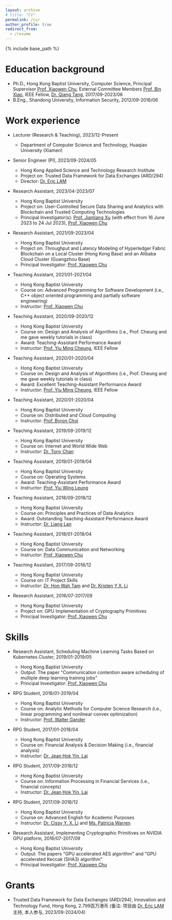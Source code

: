 ```yaml
---
layout: archive
# title: "CV"
permalink: /cv/
author_profile: true
redirect_from:
  - /resume
---
```


{% include base_path %}

Education background
======
* Ph.D., Hong Kong Baptist University, Computer Science, Principal Supervisor [Prof. Xiaowen Chu](https://www.comp.hkbu.edu.hk/~chxw/), External Committee Members [Prof. Bin Xiao](https://web.comp.polyu.edu.hk/csbxiao/), IEEE Fellow, [Dr. Qiang Tang](https://www.sydney.edu.au/engineering/about/our-people/academic-staff/qiang-tang.html), 2017/09-2023/06
* B.Eng., Shandong University, Information Security, 2012/09-2016/06

Work experience
======
* Lecturer (Research & Teaching), 2023/12-Present
  * Department of Computer Science and Technology, Huaqiao University (Xiamen)

* Senior Engineer (PI), 2023/09-2024/05
  * Hong Kong Applied Science and Technology Research Institute
  * Project on: Trusted Data Framework for Data Exchanges (ARD/294)
  * Director: [Dr. Eric LAM](https://www.linkedin.com/in/peifunglam2/)

* Research Assistant, 2023/04-2023/07
  * Hong Kong Baptist University
  * Project on: User-Controlled Secure Data Sharing and Analytics with Blockchain and Trusted Computing Technologies
  * Principal Investigator(s): [Prof. Jianliang Xu](https://www.comp.hkbu.edu.hk/~xujl/) (with effect from 16 June 2023 to 24 Jul 2023), [Prof. Xiaowen Chu](https://www.comp.hkbu.edu.hk/~chxw/)


* Research Assistant, 2021/09-2023/04
  * Hong Kong Baptist University
  * Project on: Throughput and Latency Modeling of Hyperledger Fabric Blockchain on a Local Cluster (Hong Kong Base) and an Alibaba Cloud Cluster (Guangzhou Base)
  * Principal Investigator: [Prof. Xiaowen Chu](https://www.comp.hkbu.edu.hk/~chxw/)

* Teaching Assistant, 2021/01-2021/04
  * Hong Kong Baptist University
  * Course on: Advanced Programming for Software Development (i.e., C++ object oriented programming and partially software engineering)
  * Instructor: [Prof. Xiaowen Chu](https://www.comp.hkbu.edu.hk/~chxw/)

* Teaching Assistant, 2020/09-2020/12
  * Hong Kong Baptist University
  * Course on: Design and Analysis of Algorithms (i.e., Prof. Cheung and me gave weekly tutorials in class)
  * Award: Teaching-Assistant Performance Award
  * Instructor: [Prof. Yiu Ming Cheung](https://www.comp.hkbu.edu.hk/~ymc/), IEEE Fellow
  
* Teaching Assistant, 2020/01-2020/04
  * Hong Kong Baptist University
  * Course on: Design and Analysis of Algorithms (i.e., Prof. Cheung and me gave weekly tutorials in class)
  * Award: Excellent Teaching-Assistant Performance Award
  * Instructor: [Prof. Yiu Ming Cheung](https://www.comp.hkbu.edu.hk/~ymc/), IEEE Fellow

* Teaching Assistant, 2020/01-2020/04
  * Hong Kong Baptist University
  * Course on: Distributed and Cloud Computing
  * Instructor: [Prof. Byron Choi](https://www.comp.hkbu.edu.hk/~bchoi/)

* Teaching Assistant, 2019/09-2019/12
  * Hong Kong Baptist University
  * Course on: Internet and World Wide Web
  * Instructor: [Dr. Tony Chan](https://www.linkedin.com/in/tony-chan-486908191/)

* Teaching Assistant, 2019/01-2019/04
  * Hong Kong Baptist University
  * Course on: Operating Systems
  * Award: Teaching-Assistant Performance Award
  * Instructor: [Prof. Yiu Wing Leung](https://www.comp.hkbu.edu.hk/v1/?page=profile&id=ywleung)

* Teaching Assistant, 2018/09-2018/12
  * Hong Kong Baptist University
  * Course on: Principles and Practices of Data Analytics
  * Award: Outstanding Teaching-Assistant Performance Award
  * Instructor: [Dr. Liang Lan](https://imd.hkbu.edu.hk/faculty-member/Dr-LAN-Liang.html)

* Teaching Assistant, 2018/01-2018/04
  * Hong Kong Baptist University
  * Course on: Data Communication and Networking
  * Instructor: [Prof. Xiaowen Chu](https://www.comp.hkbu.edu.hk/~chxw/)

* Teaching Assistant, 2017/09-2018/12
  * Hong Kong Baptist University
  * Course on: IT Project Skills
  * Instructor: [Dr. Hon Wah Tam](https://biography.omicsonline.org/hong-kong/hong-kong-baptist-university/hon-wah-tam-643540) and [Dr. Kristen Y.X. Li](https://www.comp.hkbu.edu.hk/v1/?page=profile&id=csyxli) 

* Research Assistant, 2016/07-2017/09
  * Hong Kong Baptist University
  * Project on: GPU Implementation of Cryptography Primitives
  * Principal Investigator: [Prof. Xiaowen Chu](https://www.comp.hkbu.edu.hk/~chxw/)



Skills
======  

* Research Assistant, Scheduling Machine Learning Tasks Based on Kubernetes Cluster, 2019/01-2019/05
  * Hong Kong Baptist University
  * Output: The paper "Communication contention aware scheduling of multiple deep learning training jobs"
  * Principal Investigator: [Prof. Xiaowen Chu](https://www.comp.hkbu.edu.hk/~chxw/)

* RPG Student, 2018/01-2019/04
  * Hong Kong Baptist University
  * Course on: Analytic Methods for Computer Science Research (i.e., linear programming and nonlinear convex optimization)
  * Instructor: [Prof. Walter Gander](https://people.inf.ethz.ch/gander/)

* RPG Student, 2017/01-2018/04
  * Hong Kong Baptist University
  * Course on: Financial Analysis & Decision Making (i.e., financial analysis)
  * Instructor: [Dr. Jean Hok Yin, Lai](https://www.comp.hkbu.edu.hk/v1/?page=profile&id=jeanlai)

* RPG Student, 2017/09-2018/12
  * Hong Kong Baptist University
  * Course on: Information Processing in Financial Services (i.e., financial concepts)
  * Instructor: [Dr. Jean Hok Yin, Lai](https://www.comp.hkbu.edu.hk/v1/?page=profile&id=jeanlai)

* RPG Student, 2017/09-2018/12
  * Hong Kong Baptist University
  * Course on: Advanced English for Academic Purposes
  * Instructor: [Dr. Cissy Y. X. Li](https://artsbu.hkbu.edu.hk/about-us/our-community-of-teachers-and-researchers/dr-cissy-li) and [Ms. Patricia Warren](https://biography.omicsonline.org/china/hong-kong-baptist-university-hkbu/patricia-warren-206075)

* Research Assistant, Implementing Cryptographic Primitives on NVIDIA GPU platform, 2016/07-2017/09
  * Hong Kong Baptist University
  * Output: The papers "GPU accelerated AES algorithm" and "GPU accelerated Keccak (SHA3) algorithm"
  * Principal Investigator: [Prof. Xiaowen Chu](https://www.comp.hkbu.edu.hk/~chxw/)


Grants
======
* Trusted Data Framework for Data Exchanges (ARD/294), Innovation and Technology Fund, Hong Kong, 2.799百万港币 (备注: 项目由 [Dr. Eric LAM](https://www.linkedin.com/in/peifunglam2/) 主持, 本人参与, 2023/09-2024/04)


<!--
* Throughput and Latency Modeling on a Local Cluster (Hong Kong Base) and an Alibaba Cloud Cluster (Guangzhou Base), 2020/01-2023/07
  * Hong Kong Baptist University
  * Output: Enclosed in my Ph.D. Thesis
  * Principal Investigator: [Prof. Xiaowen Chu](https://www.comp.hkbu.edu.hk/~chxw/)-->
  
<!--
Service
======
* Reviewer (Journal)
  * IEEE Network Magazine, 2024, 2023.
  * IEEE Transactions on Big Data, 2023.
* Reviewer (Conference)
  * IEEE/ACM IWQoS, 2024; IEEE HPCC, 2021. 
* Technical Program Committee (Conference)
  * IEEE/ACM IWQoS, 2024.
* Session Chair (Conference)
  * AIPR 2023.-->

<!-- Skills
======
* Skill 1
* Skill 2
  * Sub-skill 2.1
  * Sub-skill 2.2
  * Sub-skill 2.3
* Skill 3 -->

<!-- Publications
======
  <ul>{% for post in site.publications %}
    {% include archive-single-cv.html %}
  {% endfor %}</ul> -->
  
<!-- Talks
======
  <ul>{% for post in site.talks %}
    {% include archive-single-talk-cv.html %}
  {% endfor %}</ul> -->
